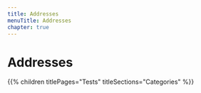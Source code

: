 ```yaml
---
title: Addresses
menuTitle: Addresses
chapter: true
---
```


# Addresses

{{% children titlePages="Tests" titleSections="Categories" %}}
